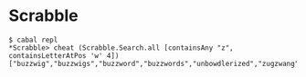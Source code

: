 # Scrabble

    $ cabal repl
    *Scrabble> cheat (Scrabble.Search.all [containsAny "z", containsLetterAtPos 'w' 4])
    ["buzzwig","buzzwigs","buzzword","buzzwords","unbowdlerized","zugzwang","zugzwanged","zugzwanging","zugzwangs"]
